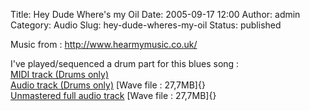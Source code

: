 Title: Hey Dude Where's my Oil
Date: 2005-09-17 12:00
Author: admin
Category: Audio
Slug: hey-dude-wheres-my-oil
Status: published

Music from : <http://www.hearmymusic.co.uk/>

I've played/sequenced a drum part for this blues song :  
[MIDI track (Drums
only)](http://raphael.doursenaud.fr/wp-content/uploads/dude.mid)  
[Audio track (Drums
only)](http://raphael.doursenaud.fr/wp-content/uploads/dude-kit-only.wav)
[Wave file : 27,7MB]{}  
[Unmastered full audio
track](http://raphael.doursenaud.fr/wp-content/uploads/dude-kit.wav)
[Wave file : 27,7MB]{}
